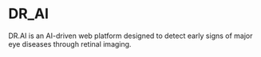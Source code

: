 # DR_AI
DR.AI is an AI-driven web platform designed to detect early signs of major eye diseases through retinal imaging.
